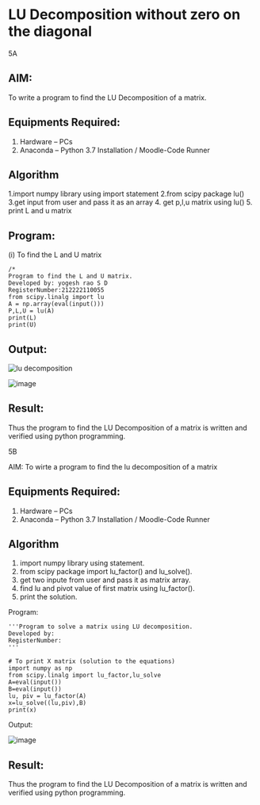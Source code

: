 # LU Decomposition without zero on the diagonal
5A

## AIM:
To write a program to find the LU Decomposition of a matrix.

## Equipments Required:
1. Hardware – PCs
2. Anaconda – Python 3.7 Installation / Moodle-Code Runner

## Algorithm
1.import numpy library using import statement
2.from scipy package lu() 
3.get input from user and pass it as an array
4. get p,l,u matrix using lu()
5. print L and u matrix

## Program:
(i) To find the L and U matrix
```
/*
Program to find the L and U matrix.
Developed by: yogesh rao S D
RegisterNumber:212222110055 
from scipy.linalg import lu
A = np.array(eval(input()))
P,L,U = lu(A)
print(L)
print(U)
```


## Output:
![lu decomposition]()


![image](https://github.com/yogeshrao05/LU-Decomposition/assets/122008288/97668b52-7e3a-46d2-b532-560e9f08666d)


## Result:
Thus the program to find the LU Decomposition of a matrix is written and verified using python programming.

5B

AIM:
To wirte a program to find the lu decomposition of a matrix

## Equipments Required:
1. Hardware – PCs
2. Anaconda – Python 3.7 Installation / Moodle-Code Runner

## Algorithm
1. import numpy library using statement.
2. from scipy package import lu_factor() and lu_solve().
3. get two inpute from user and pass it as matrix array. 
4. find lu and pivot value of first matrix using lu_factor().
5. print the solution.

Program:
```
'''Program to solve a matrix using LU decomposition.
Developed by: 
RegisterNumber: 
'''

# To print X matrix (solution to the equations)
import numpy as np
from scipy.linalg import lu_factor,lu_solve
A=eval(input())
B=eval(input())
lu, piv = lu_factor(A)
x=lu_solve((lu,piv),B)
print(x)
```
Output:

![image](https://github.com/yogeshrao05/LU-Decomposition/assets/122008288/83f7ab46-bde6-4246-a493-468da8989dc5)


## Result:
Thus the program to find the LU Decomposition of a matrix is written and verified using python programming.
